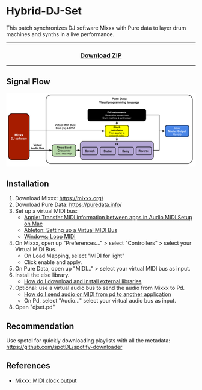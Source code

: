 # Hybrid-DJ-Set
This patch synchronizes DJ software Mixxx with Pure data to layer drum machines and synths in a live performance.

--------------------------------------------------------------------------
<h3 align="center">
  <a href="https://github.com/MikeMorenoDSP/Hybrid-DJ-Set/archive/refs/heads/main.zip">Download ZIP</a>
</h3>

--------------------------------------------------------------------------

## Signal Flow
![Signal Flow](signal_flow.png)

## Installation
1. Download Mixxx: https://mixxx.org/
2. Download Pure Data: https://puredata.info/
3. Set up a virtual MIDI bus:
    * [Apple: Transfer MIDI information between apps in Audio MIDI Setup on Mac](https://support.apple.com/guide/audio-midi-setup/transfer-midi-information-between-apps-ams1013/mac)
    * [Ableton: Setting up a Virtual MIDI Bus](https://help.ableton.com/hc/en-us/articles/209774225-Setting-up-a-virtual-MIDI-bus)
    * [Windows: Loop MIDI](http://www.tobias-erichsen.de/software/loopmidi.html)
4. On Mixxx, open up "Preferences..." > select "Controllers" > select your Virtual MIDI Bus.
    * On Load Mapping, select "MIDI for light"
    * Click enable and apply.
5. On Pure Data, open up "MIDI..." > select your virtual MIDI bus as input.
6. Install the else library.
    * [How do I download and install external libraries](https://mikemorenodsp.github.io/pure-data-faq/#how-do-i-download-and-install-external-libraries)
7. Optional: use a virtual audio bus to send the audio from Mixxx to Pd.
    * [How do I send audio or MIDI from pd to another application](https://mikemorenodsp.github.io/pure-data-faq/#how-do-i-send-audio-or-midi-from-pd-to-another-application)
    * On Pd, select "Audio..." select your virtual audio bus as input.
8. Open "djset.pd"

## Recommendation
Use spotdl for quickly downloading playlists with all the metadata: https://github.com/spotDL/spotify-downloader

## References
* [Mixxx: MIDI clock output](https://github.com/mixxxdj/mixxx/wiki/MIDI%20clock%20output)